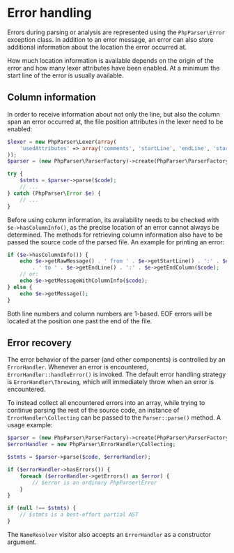 Error handling
==============

Errors during parsing or analysis are represented using the `PhpParser\Error` exception class. In addition to an error
message, an error can also store additional information about the location the error occurred at.

How much location information is available depends on the origin of the error and how many lexer attributes have been
enabled. At a minimum the start line of the error is usually available.

Column information
------------------

In order to receive information about not only the line, but also the column span an error occurred at, the file
position attributes in the lexer need to be enabled:

```php
$lexer = new PhpParser\Lexer(array(
    'usedAttributes' => array('comments', 'startLine', 'endLine', 'startFilePos', 'endFilePos'),
));
$parser = (new PhpParser\ParserFactory)->create(PhpParser\ParserFactory::PREFER_PHP7, $lexer);

try {
    $stmts = $parser->parse($code);
    // ...
} catch (PhpParser\Error $e) {
    // ...
}
```

Before using column information, its availability needs to be checked with `$e->hasColumnInfo()`, as the precise
location of an error cannot always be determined. The methods for retrieving column information also have to be passed
the source code of the parsed file. An example for printing an error:

```php
if ($e->hasColumnInfo()) {
    echo $e->getRawMessage() . ' from ' . $e->getStartLine() . ':' . $e->getStartColumn($code)
        . ' to ' . $e->getEndLine() . ':' . $e->getEndColumn($code);
    // or:
    echo $e->getMessageWithColumnInfo($code);
} else {
    echo $e->getMessage();
}
```

Both line numbers and column numbers are 1-based. EOF errors will be located at the position one past the end of the
file.

Error recovery
--------------

The error behavior of the parser (and other components) is controlled by an `ErrorHandler`. Whenever an error is
encountered, `ErrorHandler::handleError()` is invoked. The default error handling strategy is `ErrorHandler\Throwing`,
which will immediately throw when an error is encountered.

To instead collect all encountered errors into an array, while trying to continue parsing the rest of the source code,
an instance of `ErrorHandler\Collecting` can be passed to the `Parser::parse()` method. A usage example:

```php
$parser = (new PhpParser\ParserFactory)->create(PhpParser\ParserFactory::ONLY_PHP7);
$errorHandler = new PhpParser\ErrorHandler\Collecting;

$stmts = $parser->parse($code, $errorHandler);

if ($errorHandler->hasErrors()) {
    foreach ($errorHandler->getErrors() as $error) {
        // $error is an ordinary PhpParser\Error
    }
}

if (null !== $stmts) {
    // $stmts is a best-effort partial AST
}
```

The `NameResolver` visitor also accepts an `ErrorHandler` as a constructor argument.
